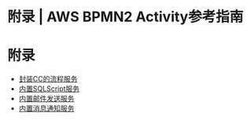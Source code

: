 # 附录 | AWS BPMN2 Activity参考指南

# 附录

  * [封装CC的流程服务](<process_service.html>)
  * [内置SQLScript服务](<sqlscript.html>)
  * [内置邮件发送服务](<sendmail.html>)
  * [内置消息通知服务](<notification.html>)